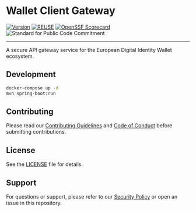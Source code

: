 # Wallet Client Gateway

[![Version](https://img.shields.io/github/v/tag/diggsweden/wallet-client-gateway?style=for-the-badge&color=green&label=Version)](https://github.com/diggsweden/wallet-client-gateway/tags])
[![REUSE](https://img.shields.io/badge/dynamic/json?url=https%3A%2F%2Fapi.reuse.software%2Fstatus%2Fgithub.com%2Fdiggsweden%2Fwallet-client-gateway&query=status&style=for-the-badge&label=REUSE)](https://api.reuse.software/info/github.com/diggsweden/wallet-client-gateway)
[![OpenSSF Scorecard](https://api.scorecard.dev/projects/github.com/diggsweden/wallet-client-gateway/badge?style=for-the-badge)](https://scorecard.dev/viewer/?uri=github.com/diggsweden/wallet-client-gateway)
![Standard for Public Code Commitment](https://img.shields.io/badge/Standard%20for%20Public%20Code%20Commitment-green?style=for-the-badge)

---

A secure API gateway service for the European Digital Identity Wallet ecosystem.

## Development

```bash
docker-compose up -d
mvn spring-boot:run
```

## Contributing

Please read our [Contributing Guidelines](CONTRIBUTING.md) and [Code of Conduct](CODE_OF_CONDUCT.md) before submitting contributions.

## License

See the [LICENSE](LICENSE) file for details.

## Support

For questions or support, please refer to our [Security Policy](SECURITY.md) or open an issue in this repository.